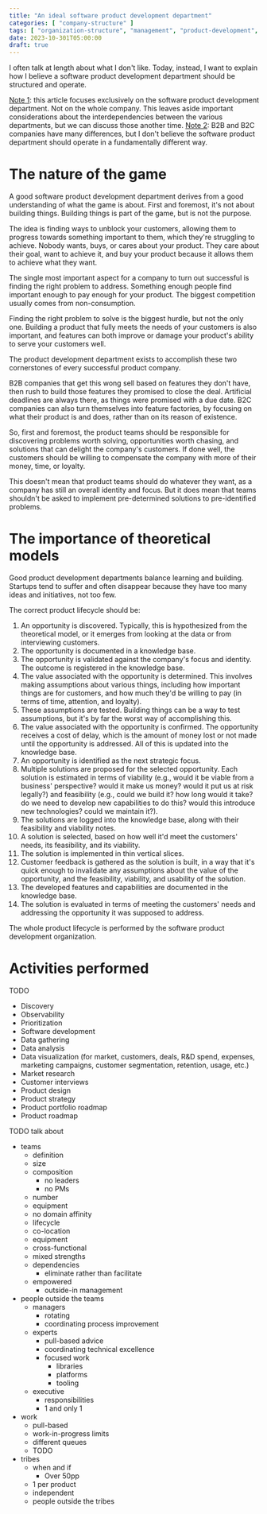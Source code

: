 ```yaml
---
title: "An ideal software product development department"
categories: [ "company-structure" ]
tags: [ "organization-structure", "management", "product-development", "startups", "teams" ]
date: 2023-10-301T05:00:00
draft: true
---
```


I often talk at length about what I don't like. Today, instead, I want to explain how I believe a software product development department should be structured and operate.

<U>Note 1</u>: this article focuses exclusively on the software product development department. Not on the whole company. This leaves aside important considerations about the interdependencies between the various departments, but we can discuss those another time.
<U>Note 2</u>: B2B and B2C companies have many differences, but I don't believe the software product department should operate in a fundamentally different way.

# The nature of the game

A good software product development department derives from a good understanding of what the game is about. First and foremost, it's not about building things. Building things is part of the game, but is not the purpose.

The idea is finding ways to unblock your customers, allowing them to progress towards something important to them, which they're struggling to achieve. Nobody wants, buys, or cares about your product. They care about their goal, want to achieve it, and buy your product because it allows them to achieve what they want.

The single most important aspect for a company to turn out successful is finding the right problem to address. Something enough people find important enough to pay enough for your product. The biggest competition usually comes from non-consumption.

Finding the right problem to solve is the biggest hurdle, but not the only one. Building a product that fully meets the needs of your customers is also important, and features can both improve or damage your product's ability to serve your customers well.

The product development department exists to accomplish these two cornerstones of every successful product company.

B2B companies that get this wong sell based on features they don't have, then rush to build those features they promised to close the deal. Artificial deadlines are always there, as things were promised with a due date. B2C companies can also turn themselves into feature factories, by focusing on what their product is and does, rather than on its reason of existence.

So, first and foremost, the product teams should be responsible for discovering problems worth solving, opportunities worth chasing, and solutions that can delight the company's customers. If done well, the customers should be willing to compensate the company with more of their money, time, or loyalty.

This doesn't mean that product teams should do whatever they want, as a company has still an overall identity and focus. But it does mean that teams shouldn't be asked to implement pre-determined solutions to pre-identified problems.

# The importance of theoretical models

Good product development departments balance learning and building. Startups tend to suffer and often disappear because they have too many ideas and initiatives, not too few.

The correct product lifecycle should be:

1. An opportunity is discovered. Typically, this is hypothesized from the theoretical model, or it emerges from looking at the data or from interviewing customers.
2. The opportunity is documented in a knowledge base.
3. The opportunity is validated against the company's focus and identity. The outcome is registered in the knowledge base.
4. The value associated with the opportunity is determined. This involves making assumptions about various things, including how important things are for customers, and how much they'd be willing to pay (in terms of time, attention, and loyalty).
5. These assumptions are tested. Building things can be a way to test assumptions, but it's by far the worst way of accomplishing this.
6. The value associated with the opportunity is confirmed. The opportunity receives a cost of delay, which is the amount of money lost or not made until the opportunity is addressed. All of this is updated into the knowledge base.
7. An opportunity is identified as the next strategic focus.
8. Multiple solutions are proposed for the selected opportunity. Each solution is estimated in terms of viability (e.g., would it be viable from a business' perspective? would it make us money? would it put us at risk legally?) and feasibility (e.g., could we build it? how long would it take? do we need to develop new capabilities to do this? would this introduce new technologies? could we maintain it?).
9. The solutions are logged into the knowledge base, along with their feasibility and viability notes.
10. A solution is selected, based on how well it'd meet the customers' needs, its feasibility, and its viability.
11. The solution is implemented in thin vertical slices.
12. Customer feedback is gathered as the solution is built, in a way that it's quick enough to invalidate any assumptions about the value of the opportunity, and the feasibility, viability, and usability of the solution.
13. The developed features and capabilities are documented in the knowledge base.
14. The solution is evaluated in terms of meeting the customers' needs and addressing the opportunity it was supposed to address.

The whole product lifecycle is performed by the software product development organization.

# Activities performed

TODO

- Discovery
- Observability
- Prioritization
- Software development
- Data gathering
- Data analysis
- Data visualization (for market, customers, deals, R&D spend, expenses, marketing campaigns, customer segmentation, retention, usage, etc.)
- Market research
- Customer interviews
- Product design
- Product strategy
- Product portfolio roadmap
- Product roadmap

TODO talk about

- teams
    - definition
    - size
    - composition
        - no leaders
        - no PMs
    - number
    - equipment
    - no domain affinity
    - lifecycle
    - co-location
    - equipment
    - cross-functional
    - mixed strengths
    - dependencies
        - eliminate rather than facilitate
    - empowered
        - outside-in management
- people outside the teams
    - managers
        - rotating
        - coordinating process improvement
    - experts
        - pull-based advice
        - coordinating technical excellence
        - focused work
            - libraries
            - platforms
            - tooling
    - executive
        - responsibilities
        - 1 and only 1
- work
    - pull-based
    - work-in-progress limits
    - different queues
    - TODO
- tribes
    - when and if
        - Over 50pp
    - 1 per product
    - independent
    - people outside the tribes